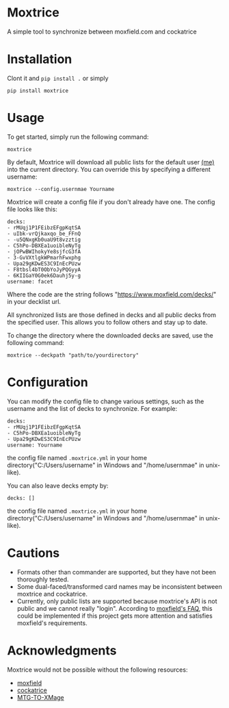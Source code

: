 # Moxtrice

A simple tool to synchronize between moxfield.com and cockatrice

# Installation

Clont it and `pip install .` or simply

```
pip install moxtrice
```

# Usage

To get started, simply run the following command:
```
moxtrice
```
By default, Moxtrice will download all public lists for the default user [(me)](https://www.moxfield.com/users/Facet) into the current directory. You can override this by specifying a different username:
```
moxtrice --config.usernmae Yourname
```
Moxtrice will create a config file if you don't already have one. The config file looks like this:

```
decks:
- rMUqj1P1FEibzEFgpKqtSA
- uIbk-vrQjkaxqo_be_FFnQ
- -u5QNxgKb0uaU9t8vzztig
- C5hPo-DBXEa1uoibleNyTg
- jOPwBWIhokyYe8sjfcG3fA
- 3-GvVXtlgkWPmarhFwxphg
- Upa29gKDwES3C9InEcPUzw
- F8tbsl4bT0ObYoJyPQGyyA
- 6KIIGaY0G0ek6Dauhj5y-g
username: facet
```
Where the code are the string follows "https://www.moxfield.com/decks/" in your decklist url.

All synchronized lists are those defined in decks and all public decks from the specified user. This allows you to follow others and stay up to date.

To change the directory where the downloaded decks are saved, use the following command:
```
moxtrice --deckpath "path/to/yourdirectory"
```

# Configuration

You can modify the config file to change various settings, such as the username and the list of decks to synchronize. For example:

```
decks:
- rMUqj1P1FEibzEFgpKqtSA
- C5hPo-DBXEa1uoibleNyTg
- Upa29gKDwES3C9InEcPUzw
username: Yourname
```

the config file named `.moxtrice.yml` in your home directory("C:/Users/username" in Windows and "/home/usernmae" in unix-like).

You can also leave decks empty by:
```
decks: []
```

the config file named `.moxtrice.yml` in your home directory("C:/Users/username" in Windows and "/home/usernmae" in unix-like).


# Cautions

- Formats other than commander are supported, but they have not been thoroughly tested.
- Some dual-faced/transformed card names may be inconsistent between moxtrice and cockatrice.
- Currently, only public lists are supported because moxtrice's API is not public and we cannot really "login". According to [moxfield's FAQ](https://www.moxfield.com/help/faq#moxfield-api), this could be implemented if this project gets more attention and satisfies moxfield's requirements.

# Acknowledgments

Moxtrice would not be possible without the following resources:

- [moxfield](https://www.moxfield.com/)
- [cockatrice](https://cockatrice.github.io/)
- [MTG-TO-XMage](https://github.com/thebear132/MTG-To-XMage)
